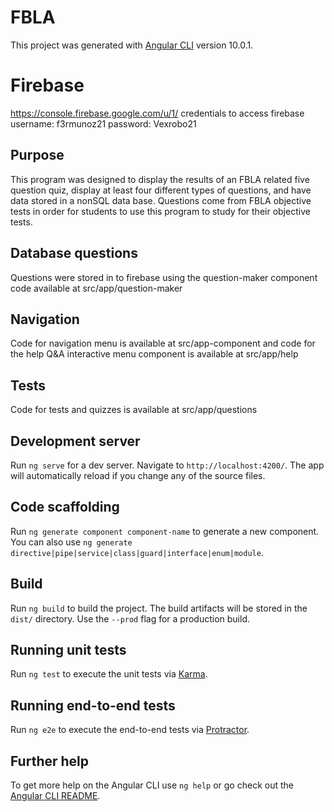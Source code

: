 # FBLA

This project was generated with [Angular CLI](https://github.com/angular/angular-cli) version 10.0.1.

# Firebase
https://console.firebase.google.com/u/1/
credentials to access firebase 
username: f3rmunoz21
password: Vexrobo21

## Purpose 

This program was designed to display the results of an FBLA related five question quiz, display at least four different types of questions, and have data stored in a nonSQL data base. Questions come from FBLA objective tests in order for students to use this program to study for their objective tests. 

## Database questions

Questions were stored in to firebase using the question-maker component code available at src/app/question-maker

## Navigation 

Code for navigation menu is available at src/app-component and code for the help Q&A interactive menu component is available at src/app/help

## Tests 

Code for tests and quizzes is available at src/app/questions

## Development server

Run `ng serve` for a dev server. Navigate to `http://localhost:4200/`. The app will automatically reload if you change any of the source files.

## Code scaffolding

Run `ng generate component component-name` to generate a new component. You can also use `ng generate directive|pipe|service|class|guard|interface|enum|module`.

## Build

Run `ng build` to build the project. The build artifacts will be stored in the `dist/` directory. Use the `--prod` flag for a production build.

## Running unit tests

Run `ng test` to execute the unit tests via [Karma](https://karma-runner.github.io).

## Running end-to-end tests

Run `ng e2e` to execute the end-to-end tests via [Protractor](http://www.protractortest.org/).

## Further help

To get more help on the Angular CLI use `ng help` or go check out the [Angular CLI README](https://github.com/angular/angular-cli/blob/master/README.md).
